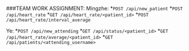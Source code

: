 ###TEAM WORK ASSIGNMENT:
Mingzhe: 
*`POST /api/new_patient`
*`POST /api/heart_rate`
*`GET /api/heart_rate/<patient_id>`
*`POST /api/heart_rate/interval_average`


Ye: 
*`POST /api/new_attending`
*`GET /api/status/<patient_id>`
*`GET /api/heart_rate/average/<patient_id>`
*`GET /api/patients/<attending_username>`



